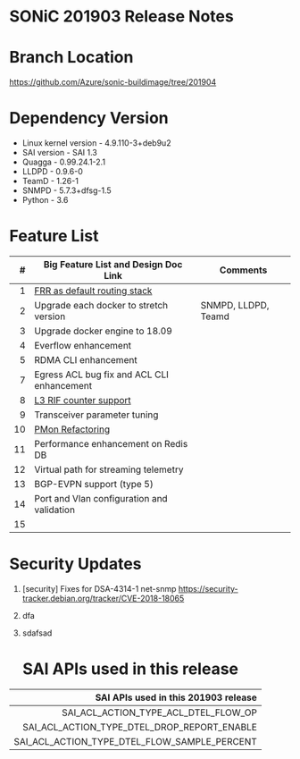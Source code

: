 
# SONiC 201903 Release Notes  

# Branch Location  
https://github.com/Azure/sonic-buildimage/tree/201904

# Dependency Version

- Linux kernel version - 4.9.110-3+deb9u2 
- SAI version - SAI 1.3 
- Quagga - 0.99.24.1-2.1 
- LLDPD - 0.9.6-0 
- TeamD - 1.26-1 
- SNMPD - 5.7.3+dfsg-1.5 
- Python - 3.6

# Feature List 

| # | Big Feature List and Design Doc Link   | Comments |
|---:     |---       |---       |
| 1       | [FRR as default routing stack](#) |  |
| 2       | Upgrade each docker to stretch version | SNMPD, LLDPD, Teamd |
| 3       | Upgrade docker engine to 18.09 |  |
| 4       | Everflow enhancement |  |
| 5       | RDMA CLI enhancement |  |
| 7       | Egress ACL bug fix and ACL CLI enhancement  |  |
| 8       | [L3 RIF counter support](https://github.com/Azure/SONiC/pull/310 )  |  |
| 9       | Transceiver parameter tuning  |  |
| 10      | [PMon Refactoring](https://github.com/Azure/SONiC/tree/master/doc/pmon)  |  |
| 11      | Performance enhancement on Redis DB  |  |
| 12      | Virtual path for streaming telemetry  |  |
| 13      | BGP-EVPN support (type 5)   |  |
| 14      | Port and Vlan configuration and validation  |  |
| 15      | 	  |  |

# Security Updates  
1. [security] Fixes for DSA-4314-1 net-snmp
https://security-tracker.debian.org/tracker/CVE-2018-18065

2. dfa

3. sdafsad

	# SAI APIs used in this release  

| SAI APIs used in this 201903 release |
|---: |
| SAI_ACL_ACTION_TYPE_ACL_DTEL_FLOW_OP |
| SAI_ACL_ACTION_TYPE_DTEL_DROP_REPORT_ENABLE |
| SAI_ACL_ACTION_TYPE_DTEL_FLOW_SAMPLE_PERCENT |


